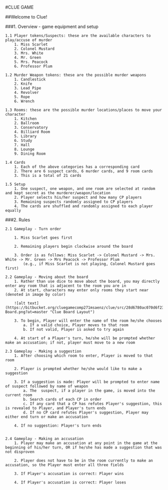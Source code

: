 #CLUE GAME

##Welcome to Clue!

###1. Overview - game equipment and setup

	1.1 Player tokens/Suspects: these are the available characters to play/accuse of murder  
		1. Miss Scarlet   
		2. Colonel Mustard   
		3. Mrs. White   
		4. Mr. Green  
		5. Mrs. Peacock   
		6. Professor Plum   

	1.2 Murder Weapon tokens: these are the possible murder weapons  
		1. Candlestick  
		2. Knife  
		3. Lead Pipe  
		4. Revolver  
		5. Rope  
		6. Wrench  

	1.3 Rooms: these are the possible murder locations/places to move your character  
		1. Kitchen   
		2. Ballroom  
		3. Conservatory   
		4. Billiard Room  
		5. Library  
		6. Study  
		7. Hall  
		8. Lounge   
		9. Dining Room  

	1.4 Cards  
		1. Each of the above categories has a corresponding card  
		2. There are 6 suspect cards, 6 murder cards, and 9 room cards  
		3. This is a total of 21 cards  

	1.5 Setup
		1. One suspect, one weapon, and one room are selected at random and kept secret as the murderer/weapon/location
		2. Player selects his/her suspect and how many CP players
		3. Remaining suspects randomly assigned to CP players
		4. The cards are shuffled and randomly assigned to each player equally

###2. Rules

	2.1 Gameplay - Turn order

		1. Miss Scarlet goes first

		2. Remaining players begin clockwise around the board

		3. Order is as follows: Miss Scarlet -> Colonel Mustard -> Mrs. White -> Mr. Green -> Mrs Peacock -> Professor Plum
			(e.g., if Miss Scarlet is not playing, Colonel Mustard goes first) 

	2.2 Gameplay - Moving about the board
		1. Rather than use dice to move about the board, you may directly enter any room that is adjacent to the room you are in
		2. At start, characters may enter only rooms they start near (denoted in image by color)

		![alt text](https://bitbucket.org/cluegamecomp271msaenz/clue/src/28d6780ac070d6f236a9012f4f991b78860dbb92/Clue-Board.png?at=master "Clue Board Layout")

		3. To begin, Player will enter the name of the room he/she chooses
			a. If a valid choice, Player moves to that room
			b. If not valid, Player is asked to try again

		4. At start of a Player's turn, he/she will be prompted whether make an accusation; if not, player must move to a new room

	2.3 Gameplay - Making a suggestion
		1. After choosing which room to enter, Player is moved to that room

		2. Player is prompted whether he/she would like to make a suggestion 

		3. If a suggestion is made: Player will be prompted to enter name of suspect followed by name of weapon
			a. The  suspect, if a player in the game, is moved into the current room
			b. Search cards of each CP in order
			c. If any card that a CP has refutes Player's suggestion, this is revealed to Player, and Player's turn ends
			d. If no CP card refutes Player's suggestion, Player may either end turn or make an accusation

		4. If no suggestion: Player's turn ends


	2.4 Gameplay - Making an accusation
		1. Player may make an accusation at any point in the game at the beginning of his/her turn, OR if he/she has made a suggestion that was not disproven

		2. Player does not have to be in the room currently to make an accusation, so the Player must enter all three fields

		3. If Player's accusation is correct: Player wins

		4. If Player's accusation is correct: Player loses
